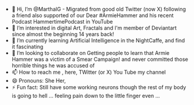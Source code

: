 - 👋 Hi, I’m @MarthaIG - Migrated from good old Twitter (now X) following a friend also supported of our Dear #ArmieHammer and his recent Podcast HammertimePodcast in YouTube
- 👀 I’m interested in digital Art, Fractals and I'm member of Deviantart since almost the beginning 14 years back!
- 🌱 I’m currently learning Artificial Intelligence in the NightCaffe, and find it fascinating
- 💞️ I’m looking to collaborate on Getting people to learn that Armie Hammer was a victim of a Smear Campaign! and never committed those horrible things he was accused of
- 📫 How to reach me , here, TWitter (or X) You Tube my channel
- 😄 Pronouns: She Her, 
- ⚡ Fun fact: Still have some working neurons though the rest of my body is going to hell ... feeling pain down to the little finger even ...

<!---
MarthaIG/MarthaIG is a ✨ special ✨ repository because its `README.md` (this file) appears on your GitHub profile.
You can click the Preview link to take a look at your changes.
--->
